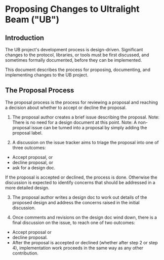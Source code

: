 # Proposing Changes to Ultralight Beam ("UB")
## Introduction
The UB project's development process is design-driven. Significant changes to the protocol, libraries, or tools must be first discussed, and sometimes formally documented, before they can be implemented.

This document describes the process for proposing, documenting, and implementing changes to the UB project.

## The Proposal Process
The proposal process is the process for reviewing a proposal and reaching a decision about whether to accept or decline the proposal.

1. The proposal author creates a brief issue describing the proposal.
Note: There is no need for a design document at this point.
Note: A non-proposal issue can be turned into a proposal by simply adding the proposal label.

2. A discussion on the issue tracker aims to triage the proposal into one of three outcomes:
  - Accept proposal, or
  - decline proposal, or
  - ask for a design doc.
 
  If the proposal is accepted or declined, the process is done. Otherwise the discussion is expected to identify concerns that should be addressed in a more detailed design.

3. The proposal author writes a design doc to work out details of the proposed design and address the concerns raised in the initial discussion.

4. Once comments and revisions on the design doc wind down, there is a final discussion on the issue, to reach one of two outcomes:
  - Accept proposal or
  - decline proposal.
  - After the proposal is accepted or declined (whether after step 2 or step 4), implementation work proceeds in the same way as any other contribution.
